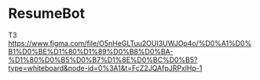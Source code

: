 # ResumeBot
ТЗ https://www.figma.com/file/O5nHeGLTuu2OUI3UWJOp4o/%D0%A1%D0%B1%D0%BE%D1%80%D1%89%D0%B8%D0%BA-%D1%80%D0%B5%D0%B7%D1%8E%D0%BC%D0%B5?type=whiteboard&node-id=0%3A1&t=FcZ2JQAfpJRPxlHp-1

